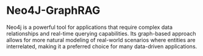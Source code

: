 # Neo4J-GraphRAG
Neo4j is a powerful tool for applications that require complex data relationships and real-time querying capabilities. Its graph-based approach allows for more natural modeling of real-world scenarios where entities are interrelated, making it a preferred choice for many data-driven applications.
